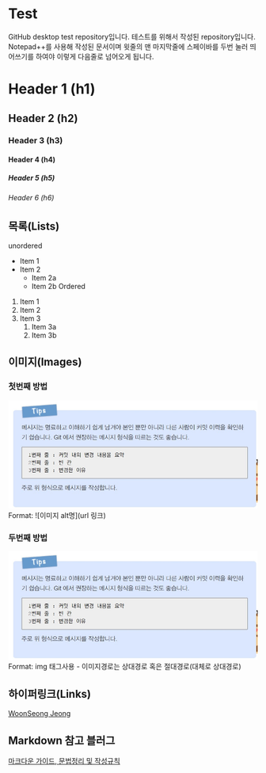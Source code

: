# Test
GitHub desktop test repository입니다. 테스트를 위해서 작성된 repository입니다.  
Notepad++를 사용해 작성된 문서이며 윗줄의 맨 마지막줄에 스페이바를 두번 눌러 띄어쓰기를 하여야 이렇게 다음줄로 넘어오게 됩니다.  
# Header 1 (h1)
## Header 2 (h2)
### Header 3 (h3)
#### Header 4 (h4)
##### Header 5 (h5)
###### Header 6 (h6)

## 목록(Lists)
unordered  
* Item 1
* Item 2
	* Item 2a
	* Item 2b
Ordered
1. Item 1
1. Item 2
1. Item 3
	1. Item 3a
	1. Item 3b

## 이미지(Images)
### 첫번째 방법  
![TestImage](GitMessageFormat.jpg)
Format: ![이미지 alt명](url 링크)

### 두번째 방법  
<a href="#"><img src="GitMessageFormat.jpg" width="700" alt="Test Image"></a>  
Format: img 태그사용 - 이미지경로는 상대경로 혹은 절대경로(대체로 상대경로)  

## 하이퍼링크(Links)  
[WoonSeong Jeong](http://wsjeong.site "WoonSeong Jeong's site")

## Markdown 참고 블러그  
[마크다운 가이드, 문법정리 및 작성규칙](https://post.naver.com/viewer/postView.nhn?volumeNo=24627214&memberNo=42458017 "마크다운 규칙") 
